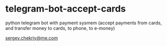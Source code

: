 # telegram-bot-accept-cards
python telegram bot with payment sysmem (accept payments from cards, and transfer money to cards, to phone, to e-money)

sergey.chekriy@me.com
